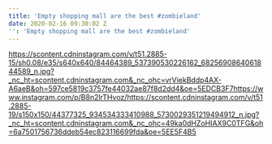 ```yaml
---
title: 'Empty shopping mall are the best #zombieland'
date: 2020-02-16 09:30:02 Z
'': 'Empty shopping mall are the best #zombieland'
---
```


https://scontent.cdninstagram.com/v/t51.2885-15/sh0.08/e35/s640x640/84464389_537390530226162_6825690864061844589_n.jpg?_nc_ht=scontent.cdninstagram.com&_nc_ohc=vrViekBddp4AX-A6aeB&oh=597ce5819c3757fe44032ae87f8d2dd4&oe=5EDCB3F7https://www.instagram.com/p/B8n2lrTHvoz/https://scontent.cdninstagram.com/v/t51.2885-19/s150x150/44377325_934534333410988_5730029351219494912_n.jpg?_nc_ht=scontent.cdninstagram.com&_nc_ohc=49ka0dHZoHIAX9C0TFG&oh=6a7501756736ddeb54ec823116699fda&oe=5EE5F4B5
